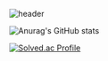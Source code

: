 ![header](https://capsule-render.vercel.app/api?type=waving&color=random&height=300&section=header&text=SUSOT%20render&fontSize=90)


![Anurag's GitHub stats](https://github-readme-stats.vercel.app/api?username=SUSOT&show_icons=true&theme=radical)

[![Solved.ac Profile](http://mazassumnida.wtf/api/generate_badge?boj=SUSOT)](https://solved.ac/SUSOT)<br/>
